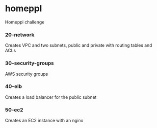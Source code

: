 # homeppl
Homeppl challenge

### 20-network
Creates VPC and two subnets, public and private with routing tables and ACLs

### 30-security-groups
AWS security groups

### 40-elb
Creates a load balancer for the public subnet

### 50-ec2
Creates an EC2 instance with an nginx 
